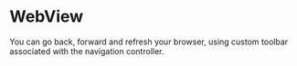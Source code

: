 # WebView

You can go back, forward and refresh your browser, using custom toolbar associated with the navigation controller.

